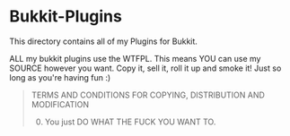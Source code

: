 Bukkit-Plugins
==============

This directory contains all of my Plugins for Bukkit. 

ALL my bukkit plugins use the WTFPL. This means YOU can use my SOURCE however you want.
Copy it, sell it, roll it up and smoke it! Just so long as you're having fun :)

>TERMS AND CONDITIONS FOR COPYING, DISTRIBUTION AND MODIFICATION
>
>0. You just DO WHAT THE FUCK YOU WANT TO.


